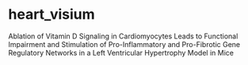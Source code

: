 # heart_visium
Ablation of Vitamin D Signaling in Cardiomyocytes Leads to Functional Impairment and Stimulation of Pro-Inflammatory and Pro-Fibrotic Gene Regulatory Networks in a Left Ventricular Hypertrophy Model in Mice
